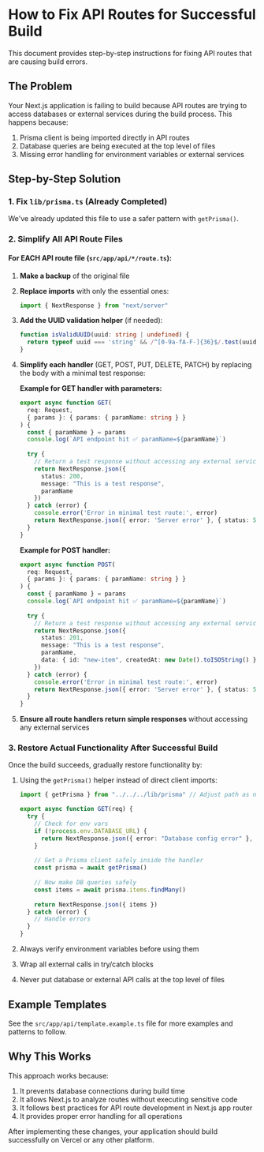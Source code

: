 # How to Fix API Routes for Successful Build

This document provides step-by-step instructions for fixing API routes that are causing build errors.

## The Problem

Your Next.js application is failing to build because API routes are trying to access databases or external services during the build process. This happens because:

1. Prisma client is being imported directly in API routes
2. Database queries are being executed at the top level of files
3. Missing error handling for environment variables or external services

## Step-by-Step Solution

### 1. Fix `lib/prisma.ts` (Already Completed)

We've already updated this file to use a safer pattern with `getPrisma()`.

### 2. Simplify All API Route Files

#### For EACH API route file (`src/app/api/*/route.ts`):

1. **Make a backup** of the original file
2. **Replace imports** with only the essential ones:
   ```typescript
   import { NextResponse } from "next/server"
   ```

3. **Add the UUID validation helper** (if needed):
   ```typescript
   function isValidUUID(uuid: string | undefined) {
     return typeof uuid === 'string' && /^[0-9a-fA-F-]{36}$/.test(uuid)
   }
   ```

4. **Simplify each handler** (GET, POST, PUT, DELETE, PATCH) by replacing the body with a minimal test response:

   **Example for GET handler with parameters:**
   ```typescript
   export async function GET(
     req: Request,
     { params }: { params: { paramName: string } }
   ) {
     const { paramName } = params
     console.log(`API endpoint hit ✅ paramName=${paramName}`)
     
     try {
       // Return a test response without accessing any external services
       return NextResponse.json({ 
         status: 200, 
         message: "This is a test response",
         paramName
       })
     } catch (error) {
       console.error('Error in minimal test route:', error)
       return NextResponse.json({ error: 'Server error' }, { status: 500 })
     }
   }
   ```

   **Example for POST handler:**
   ```typescript
   export async function POST(
     req: Request,
     { params }: { params: { paramName: string } }
   ) {
     const { paramName } = params
     console.log(`API endpoint hit ✅ paramName=${paramName}`)
     
     try {
       // Return a test response without accessing any external services
       return NextResponse.json({ 
         status: 201, 
         message: "This is a test response",
         paramName,
         data: { id: "new-item", createdAt: new Date().toISOString() }
       })
     } catch (error) {
       console.error('Error in minimal test route:', error)
       return NextResponse.json({ error: 'Server error' }, { status: 500 })
     }
   }
   ```

5. **Ensure all route handlers return simple responses** without accessing any external services

### 3. Restore Actual Functionality After Successful Build

Once the build succeeds, gradually restore functionality by:

1. Using the `getPrisma()` helper instead of direct client imports:
   ```typescript
   import { getPrisma } from "../../../lib/prisma" // Adjust path as needed
   
   export async function GET(req) {
     try {
       // Check for env vars
       if (!process.env.DATABASE_URL) {
         return NextResponse.json({ error: "Database config error" }, { status: 500 })
       }
       
       // Get a Prisma client safely inside the handler
       const prisma = await getPrisma()
       
       // Now make DB queries safely
       const items = await prisma.items.findMany()
       
       return NextResponse.json({ items })
     } catch (error) {
       // Handle errors
     }
   }
   ```

2. Always verify environment variables before using them
3. Wrap all external calls in try/catch blocks
4. Never put database or external API calls at the top level of files

## Example Templates

See the `src/app/api/template.example.ts` file for more examples and patterns to follow.

## Why This Works

This approach works because:

1. It prevents database connections during build time
2. It allows Next.js to analyze routes without executing sensitive code
3. It follows best practices for API route development in Next.js app router
4. It provides proper error handling for all operations

After implementing these changes, your application should build successfully on Vercel or any other platform. 